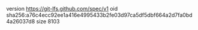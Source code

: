 version https://git-lfs.github.com/spec/v1
oid sha256:a76c4ecc92ee1a416e4995433b2fe03d97ca5df5dbf664a2d7fa0bd4a26037d8
size 8103
